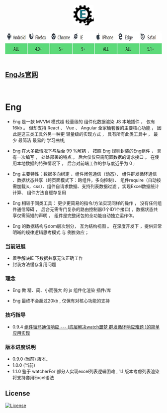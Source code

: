 <div align=center><img width="65" height="65" src="https://github.com/343830384/Eng/blob/master/img/80.png"/></div>
<br>
<div align=center><img width="774" height="73" src="https://github.com/343830384/Eng/blob/master/img/JR.jpg"/></div>
<br>

## [EngJs官网](http://www.engjs.cn/)
<br>

# Eng

  * Eng 是一款 MVVM 模式超 轻量级的 组件化数据渲染 JS 本地插件 ， 仅有16kb 。
但却支持 React 、 Vue 、 Angular 全家桶套餐的主要核心功能 ， 因此是这三类工具外另一种更
轻量级的实现方式 ， 具有所有此类工具中 ， 最少 最简洁 最易的 学习曲线;

  * Eng 在大多数情况下与后台 99 %解耦 ， 按照 Eng 规则封装的Eng组件 ， 具有一次编写 ， 处处部署的特点 。
后台仅仅只需配置数据的请求接口 。 在使用本地数据的特殊情况下 ， 后台对前端工作的参与度近乎为 0 ;

  * Eng 主要特性：数据多向绑定 、组件闭包通信（动态）、 组件群发循环通信 、数据状态共享（跨页面模式下：跨组件，多向控制）、
组件require（自动按需加载js，css）、组件自请求数据、支持列表数据过滤 ，实现Excel数据统计计算、 组件方法自缓存复用

  * Eng 相较于同类工具：  更少更简易的指令/方法实现同样的操作 ， 没有任何组件通信障碍 ， 后台无需专门复杂的路由控制器(1个ID1个接口) ，数据状态共享仅需简短的声明 ， 组件是完整闭包的全功能自动独立运作体。
  
  * Eng 的数据结构与dom层次划分， 互为结构视图 。 在深度开发下 ，提供异常明晰的规律逻辑思考模式 与 例推效应； 

### 当前进展

  * 着手解决IE 下数据共享无法正确工作
  * 封装方法缓存复用问题

### 理念

   * Eng 做 精、简、小而强大 的 js 组件化渲染 插件/库
   
   * Eng 最终不会超过20kb , 仅保有对核心功能的支持

### 技巧指导
   
   *  0.9.4  [组件循环通信响应 --- (底层解决watch噩梦 群发循环响应难题 )的简单应用实现 ](https://juejin.im/post/5aa7961b518825555c1d532c)

### 版本进度说明

   * 0.9.0  (当前) 版本..
   * 1.0.0  (当前)
   * 1.1.0  鉴于 watcherFor 部分人实现excel列表逻辑困难 , 1.1 版本考虑列表渲染将支持套用Excel语法


## License

[![License](http://img.shields.io/badge/license-APACHE2-blue.svg)](LICENSE.txt)

